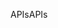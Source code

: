 <span data-ttu-id="8efe4-101">APIs</span><span class="sxs-lookup"><span data-stu-id="8efe4-101">APIs</span></span>